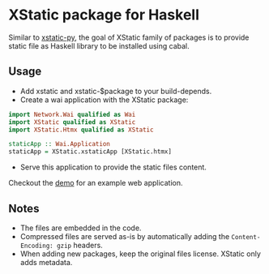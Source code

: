 # XStatic package for Haskell

Similar to [xstatic-py](https://github.com/xstatic-py/xstatic),
the goal of XStatic family of packages is to provide static file
as Haskell library to be installed using cabal.

## Usage

- Add xstatic and xstatic-$package to your build-depends.
- Create a wai application with the XStatic package:

```haskell
import Network.Wai qualified as Wai
import XStatic qualified as XStatic
import XStatic.Htmx qualified as XStatic

staticApp :: Wai.Application
staticApp = XStatic.xstaticApp [XStatic.htmx]
```

- Serve this application to provide the static files content.

Checkout the [demo](./demo) for an example web application.

## Notes

- The files are embedded in the code.
- Compressed files are served as-is by automatically adding the `Content-Encoding: gzip` headers.
- When adding new packages, keep the original files license. XStatic only adds metadata.
